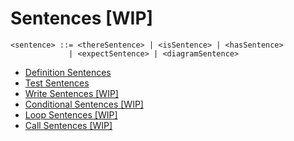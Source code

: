 # Sentences \[WIP\]

```bnf
<sentence> ::= <thereSentence> | <isSentence> | <hasSentence>
             | <expectSentence> | <diagramSentence>
```

* [Definition Sentences](definition-sentences.md)
* [Test Sentences](test-sentences.md)
* [Write Sentences \[WIP\]](write-sentences.md)
* [Conditional Sentences \[WIP\]](conditional-sentences.md)
* [Loop Sentences \[WIP\]](loop-sentences.md)
* [Call Sentences \[WIP\]](call-sentences.md)
